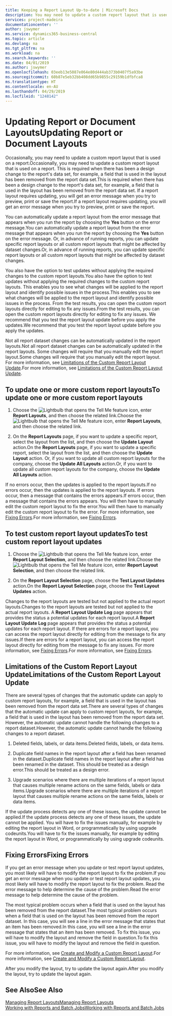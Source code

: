 ```yaml
---
title: Keeping a Report Layout Up-to-date | Microsoft Docs
description: You may need to update a custom report layout that is used on a report. This is required when there has been a design change to the report's data set, for example, a field that is used in the layout has been removed from the report data set.
services: project-madeira
documentationcenter: ''
author: jswymer
ms.service: dynamics365-business-central
ms.topic: article
ms.devlang: na
ms.tgt_pltfrm: na
ms.workload: na
ms.search.keywords: ''
ms.date: 04/01/2019
ms.author: jswymer
ms.openlocfilehash: 03eeb13e5087e064e80d444ab373b0407f5a93be
ms.sourcegitcommit: 60b87e5eb32bb408dd65b9855c29159b1dfbfca8
ms.translationtype: HT
ms.contentlocale: en-AU
ms.lasthandoff: 04/29/2019
ms.locfileid: "1248142"
---
```

# <a name="updating-report-or-document-layouts"></a><span data-ttu-id="76a27-104">Updating Report or Document Layouts</span><span class="sxs-lookup"><span data-stu-id="76a27-104">Updating Report or Document Layouts</span></span>
<span data-ttu-id="76a27-105">Occasionally, you may need to update a custom report layout that is used on a report.</span><span class="sxs-lookup"><span data-stu-id="76a27-105">Occasionally, you may need to update a custom report layout that is used on a report.</span></span> <span data-ttu-id="76a27-106">This is required when there has been a design change to the report's data set, for example, a field that is used in the layout has been removed from the report data set.</span><span class="sxs-lookup"><span data-stu-id="76a27-106">This is required when there has been a design change to the report's data set, for example, a field that is used in the layout has been removed from the report data set.</span></span> <span data-ttu-id="76a27-107">If a report layout requires updating, you will get an error message when you try to preview, print or save the report.</span><span class="sxs-lookup"><span data-stu-id="76a27-107">If a report layout requires updating, you will get an error message when you try to preview, print or save the report.</span></span>  

<span data-ttu-id="76a27-108">You can automatically update a report layout from the error message that appears when you run the report by choosing the **Yes** button on the error message.</span><span class="sxs-lookup"><span data-stu-id="76a27-108">You can automatically update a report layout from the error message that appears when you run the report by choosing the **Yes** button on the error message.</span></span> <span data-ttu-id="76a27-109">Or, in advance of running reports, you can update specific report layouts or all custom report layouts that might be affected by dataset changes.</span><span class="sxs-lookup"><span data-stu-id="76a27-109">Or, in advance of running reports, you can update specific report layouts or all custom report layouts that might be affected by dataset changes.</span></span>  

<span data-ttu-id="76a27-110">You also have the option to test updates without applying the required changes to the custom report layouts.</span><span class="sxs-lookup"><span data-stu-id="76a27-110">You also have the option to test updates without applying the required changes to the custom report layouts.</span></span> <span data-ttu-id="76a27-111">This enables you to see what changes will be applied to the report layout and identify possible issues in the process.</span><span class="sxs-lookup"><span data-stu-id="76a27-111">This enables you to see what changes will be applied to the report layout and identify possible issues in the process.</span></span> <span data-ttu-id="76a27-112">From the test results, you can open the custom report layouts directly for editing to fix any issues.</span><span class="sxs-lookup"><span data-stu-id="76a27-112">From the test results, you can open the custom report layouts directly for editing to fix any issues.</span></span> <span data-ttu-id="76a27-113">We recommend that you test the report layout update before you apply the updates.</span><span class="sxs-lookup"><span data-stu-id="76a27-113">We recommend that you test the report layout update before you apply the updates.</span></span>  

<span data-ttu-id="76a27-114">Not all report dataset changes can be automatically updated in the report layouts.</span><span class="sxs-lookup"><span data-stu-id="76a27-114">Not all report dataset changes can be automatically updated in the report layouts.</span></span> <span data-ttu-id="76a27-115">Some changes will require that you manually edit the report layout.</span><span class="sxs-lookup"><span data-stu-id="76a27-115">Some changes will require that you manually edit the report layout.</span></span> <span data-ttu-id="76a27-116">For more information, see [Limitations of the Custom Report Layout Update](ui-update-report-layouts.md#UpdateLimitations).</span><span class="sxs-lookup"><span data-stu-id="76a27-116">For more information, see [Limitations of the Custom Report Layout Update](ui-update-report-layouts.md#UpdateLimitations).</span></span>  

## <a name="to-update-one-or-more-custom-report-layouts"></a><span data-ttu-id="76a27-117">To update one or more custom report layouts</span><span class="sxs-lookup"><span data-stu-id="76a27-117">To update one or more custom report layouts</span></span>  

1.  <span data-ttu-id="76a27-118">Choose the ![Lightbulb that opens the Tell Me feature](media/ui-search/search_small.png "Tell me what you want to do") icon, enter **Report Layouts**, and then choose the related link.</span><span class="sxs-lookup"><span data-stu-id="76a27-118">Choose the ![Lightbulb that opens the Tell Me feature](media/ui-search/search_small.png "Tell me what you want to do") icon, enter **Report Layouts**, and then choose the related link.</span></span>  

2.  <span data-ttu-id="76a27-119">On the **Report Layouts** page, if you want to update a specific report, select the layout from the list, and then choose the **Update Layout** action.</span><span class="sxs-lookup"><span data-stu-id="76a27-119">On the **Report Layouts** page, if you want to update a specific report, select the layout from the list, and then choose the **Update Layout** action.</span></span> <span data-ttu-id="76a27-120">Or, if you want to update all custom report layouts for the company, choose the **Update All Layouts** action.</span><span class="sxs-lookup"><span data-stu-id="76a27-120">Or, if you want to update all custom report layouts for the company, choose the **Update All Layouts** action.</span></span>  

<span data-ttu-id="76a27-121">If no errors occur, then the updates is applied to the report layouts.</span><span class="sxs-lookup"><span data-stu-id="76a27-121">If no errors occur, then the updates is applied to the report layouts.</span></span> <span data-ttu-id="76a27-122">If errors occur, then a message that contains the errors appears.</span><span class="sxs-lookup"><span data-stu-id="76a27-122">If errors occur, then a message that contains the errors appears.</span></span> <span data-ttu-id="76a27-123">You will then have to manually edit the custom report layout to fix the error.</span><span class="sxs-lookup"><span data-stu-id="76a27-123">You will then have to manually edit the custom report layout to fix the error.</span></span> <span data-ttu-id="76a27-124">For more information, see [Fixing Errors](ui-update-report-layouts.md#FixErrors).</span><span class="sxs-lookup"><span data-stu-id="76a27-124">For more information, see [Fixing Errors](ui-update-report-layouts.md#FixErrors).</span></span>  

## <a name="to-test-custom-report-layout-updates"></a><span data-ttu-id="76a27-125">To test custom report layout updates</span><span class="sxs-lookup"><span data-stu-id="76a27-125">To test custom report layout updates</span></span>  

1.  <span data-ttu-id="76a27-126">Choose the ![Lightbulb that opens the Tell Me feature](media/ui-search/search_small.png "Tell me what you want to do") icon, enter **Report Layout Selection**, and then choose the related link.</span><span class="sxs-lookup"><span data-stu-id="76a27-126">Choose the ![Lightbulb that opens the Tell Me feature](media/ui-search/search_small.png "Tell me what you want to do") icon, enter **Report Layout Selection**, and then choose the related link.</span></span>  

2.  <span data-ttu-id="76a27-127">On the **Report Layout Selection** page, choose the **Test Layout Updates** action.</span><span class="sxs-lookup"><span data-stu-id="76a27-127">On the **Report Layout Selection** page, choose the **Test Layout Updates** action.</span></span>  

 <span data-ttu-id="76a27-128">Changes to the report layouts are tested but not applied to the actual report layouts.</span><span class="sxs-lookup"><span data-stu-id="76a27-128">Changes to the report layouts are tested but not applied to the actual report layouts.</span></span> <span data-ttu-id="76a27-129">A **Report Layout Update Log** page appears that provides the status a potential updates for each report layout.</span><span class="sxs-lookup"><span data-stu-id="76a27-129">A **Report Layout Update Log** page appears that provides the status a potential updates for each report layout.</span></span> <span data-ttu-id="76a27-130">If there are errors for a report layout, you can access the report layout directly for editing from the message to fix any issues.</span><span class="sxs-lookup"><span data-stu-id="76a27-130">If there are errors for a report layout, you can access the report layout directly for editing from the message to fix any issues.</span></span> <span data-ttu-id="76a27-131">For more information, see [Fixing Errors](ui-update-report-layouts.md#FixErrors).</span><span class="sxs-lookup"><span data-stu-id="76a27-131">For more information, see [Fixing Errors](ui-update-report-layouts.md#FixErrors).</span></span>  

##  <a name="UpdateLimitations"></a> <span data-ttu-id="76a27-132">Limitations of the Custom Report Layout Update</span><span class="sxs-lookup"><span data-stu-id="76a27-132">Limitations of the Custom Report Layout Update</span></span>  
 <span data-ttu-id="76a27-133">There are several types of changes that the automatic update can apply to custom report layouts, for example, a field that is used in the layout has been removed from the report data set.</span><span class="sxs-lookup"><span data-stu-id="76a27-133">There are several types of changes that the automatic update can apply to custom report layouts, for example, a field that is used in the layout has been removed from the report data set.</span></span> <span data-ttu-id="76a27-134">However, the automatic update cannot handle the following changes to a report dataset.</span><span class="sxs-lookup"><span data-stu-id="76a27-134">However, the automatic update cannot handle the following changes to a report dataset.</span></span>  

1.  <span data-ttu-id="76a27-135">Deleted fields, labels, or data items.</span><span class="sxs-lookup"><span data-stu-id="76a27-135">Deleted fields, labels, or data items.</span></span>  

2.  <span data-ttu-id="76a27-136">Duplicate field names in the report layout after a field has been renamed in the dataset.</span><span class="sxs-lookup"><span data-stu-id="76a27-136">Duplicate field names in the report layout after a field has been renamed in the dataset.</span></span> <span data-ttu-id="76a27-137">This should be treated as a design error.</span><span class="sxs-lookup"><span data-stu-id="76a27-137">This should be treated as a design error.</span></span>  

3.  <span data-ttu-id="76a27-138">Upgrade scenarios where there are multiple iterations of a report layout that causes multiple rename actions on the same fields, labels or data items.</span><span class="sxs-lookup"><span data-stu-id="76a27-138">Upgrade scenarios where there are multiple iterations of a report layout that causes multiple rename actions on the same fields, labels or data items.</span></span>  

 <span data-ttu-id="76a27-139">If the update process detects any one of these issues, the update cannot be applied.</span><span class="sxs-lookup"><span data-stu-id="76a27-139">If the update process detects any one of these issues, the update cannot be applied.</span></span> <span data-ttu-id="76a27-140">You will have to fix the issues manually, for example by editing the report layout in Word, or programmatically by using upgrade codeunits.</span><span class="sxs-lookup"><span data-stu-id="76a27-140">You will have to fix the issues manually, for example by editing the report layout in Word, or programmatically by using upgrade codeunits.</span></span>  

##  <a name="FixErrors"></a> <span data-ttu-id="76a27-141">Fixing Errors</span><span class="sxs-lookup"><span data-stu-id="76a27-141">Fixing Errors</span></span>  
 <span data-ttu-id="76a27-142">If you get an error message when you update or test report layout updates, you most likely will have to modify the report layout to fix the problem.</span><span class="sxs-lookup"><span data-stu-id="76a27-142">If you get an error message when you update or test report layout updates, you most likely will have to modify the report layout to fix the problem.</span></span> <span data-ttu-id="76a27-143">Read the error message to help determine the cause of the problem.</span><span class="sxs-lookup"><span data-stu-id="76a27-143">Read the error message to help determine the cause of the problem.</span></span>  

 <span data-ttu-id="76a27-144">The most typical problem occurs when a field that is used on the layout has been removed from the report dataset.</span><span class="sxs-lookup"><span data-stu-id="76a27-144">The most typical problem occurs when a field that is used on the layout has been removed from the report dataset.</span></span> <span data-ttu-id="76a27-145">In this case, you will see a line in the error message that states that an item has been removed.</span><span class="sxs-lookup"><span data-stu-id="76a27-145">In this case, you will see a line in the error message that states that an item has been removed.</span></span> <span data-ttu-id="76a27-146">To fix this issue, you will have to modify the layout and remove the field in question.</span><span class="sxs-lookup"><span data-stu-id="76a27-146">To fix this issue, you will have to modify the layout and remove the field in question.</span></span>  

 <span data-ttu-id="76a27-147">For more information, see [Create and Modify a Custom Report Layout](ui-how-create-custom-report-layout.md#ModifyCustomLayout).</span><span class="sxs-lookup"><span data-stu-id="76a27-147">For more information, see [Create and Modify a Custom Report Layout](ui-how-create-custom-report-layout.md#ModifyCustomLayout).</span></span>  

 <span data-ttu-id="76a27-148">After you modify the layout, try to update the layout again.</span><span class="sxs-lookup"><span data-stu-id="76a27-148">After you modify the layout, try to update the layout again.</span></span>  

## <a name="see-also"></a><span data-ttu-id="76a27-149">See Also</span><span class="sxs-lookup"><span data-stu-id="76a27-149">See Also</span></span>  
 [<span data-ttu-id="76a27-150">Managing Report Layouts</span><span class="sxs-lookup"><span data-stu-id="76a27-150">Managing Report Layouts</span></span>](ui-manage-report-layouts.md)  
 [<span data-ttu-id="76a27-151">Working with Reports and Batch Jobs</span><span class="sxs-lookup"><span data-stu-id="76a27-151">Working with Reports and Batch Jobs</span></span>](ui-work-report.md)  
